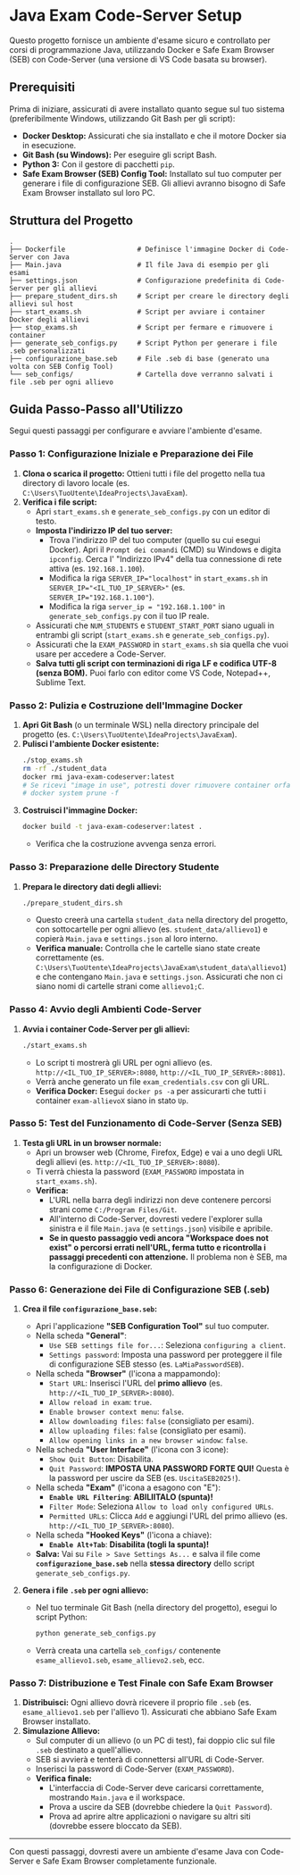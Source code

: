 # Java Exam Code-Server Setup

Questo progetto fornisce un ambiente d'esame sicuro e controllato per corsi di programmazione Java, utilizzando Docker e Safe Exam Browser (SEB) con Code-Server (una versione di VS Code basata su browser).

## Prerequisiti

Prima di iniziare, assicurati di avere installato quanto segue sul tuo sistema (preferibilmente Windows, utilizzando Git Bash per gli script):

* **Docker Desktop:** Assicurati che sia installato e che il motore Docker sia in esecuzione.
* **Git Bash (su Windows):** Per eseguire gli script Bash.
* **Python 3:** Con il gestore di pacchetti `pip`.
* **Safe Exam Browser (SEB) Config Tool:** Installato sul tuo computer per generare i file di configurazione SEB. Gli allievi avranno bisogno di Safe Exam Browser installato sul loro PC.

## Struttura del Progetto

```
.
├── Dockerfile                  # Definisce l'immagine Docker di Code-Server con Java
├── Main.java                   # Il file Java di esempio per gli esami
├── settings.json               # Configurazione predefinita di Code-Server per gli allievi
├── prepare_student_dirs.sh     # Script per creare le directory degli allievi sul host
├── start_exams.sh              # Script per avviare i container Docker degli allievi
├── stop_exams.sh               # Script per fermare e rimuovere i container
├── generate_seb_configs.py     # Script Python per generare i file .seb personalizzati
├── configurazione_base.seb     # File .seb di base (generato una volta con SEB Config Tool)
└── seb_configs/                # Cartella dove verranno salvati i file .seb per ogni allievo
```

## Guida Passo-Passo all'Utilizzo

Segui questi passaggi per configurare e avviare l'ambiente d'esame.

### Passo 1: Configurazione Iniziale e Preparazione dei File

1.  **Clona o scarica il progetto:** Ottieni tutti i file del progetto nella tua directory di lavoro locale (es. `C:\Users\TuoUtente\IdeaProjects\JavaExam`).
2.  **Verifica i file script:**
    * Apri `start_exams.sh` e `generate_seb_configs.py` con un editor di testo.
    * **Imposta l'indirizzo IP del tuo server:**
        * Trova l'indirizzo IP del tuo computer (quello su cui esegui Docker). Apri il `Prompt dei comandi` (CMD) su Windows e digita `ipconfig`. Cerca l' "Indirizzo IPv4" della tua connessione di rete attiva (es. `192.168.1.100`).
        * Modifica la riga `SERVER_IP="localhost"` in `start_exams.sh` in `SERVER_IP="<IL_TUO_IP_SERVER>"` (es. `SERVER_IP="192.168.1.100"`).
        * Modifica la riga `server_ip = "192.168.1.100"` in `generate_seb_configs.py` con il tuo IP reale.
    * Assicurati che `NUM_STUDENTS` e `STUDENT_START_PORT` siano uguali in entrambi gli script (`start_exams.sh` e `generate_seb_configs.py`).
    * Assicurati che la `EXAM_PASSWORD` in `start_exams.sh` sia quella che vuoi usare per accedere a Code-Server.
    * **Salva tutti gli script con terminazioni di riga LF e codifica UTF-8 (senza BOM).** Puoi farlo con editor come VS Code, Notepad++, Sublime Text.

### Passo 2: Pulizia e Costruzione dell'Immagine Docker

1.  **Apri Git Bash** (o un terminale WSL) nella directory principale del progetto (es. `C:\Users\TuoUtente\IdeaProjects\JavaExam`).
2.  **Pulisci l'ambiente Docker esistente:**
    ```bash
    ./stop_exams.sh
    rm -rf ./student_data
    docker rmi java-exam-codeserver:latest
    # Se ricevi "image in use", potresti dover rimuovere container orfani con:
    # docker system prune -f
    ```
3.  **Costruisci l'immagine Docker:**
    ```bash
    docker build -t java-exam-codeserver:latest .
    ```
    * Verifica che la costruzione avvenga senza errori.

### Passo 3: Preparazione delle Directory Studente

1.  **Prepara le directory dati degli allievi:**
    ```bash
    ./prepare_student_dirs.sh
    ```
    * Questo creerà una cartella `student_data` nella directory del progetto, con sottocartelle per ogni allievo (es. `student_data/allievo1`) e copierà `Main.java` e `settings.json` al loro interno.
    * **Verifica manuale:** Controlla che le cartelle siano state create correttamente (es. `C:\Users\TuoUtente\IdeaProjects\JavaExam\student_data\allievo1`) e che contengano `Main.java` e `settings.json`. Assicurati che non ci siano nomi di cartelle strani come `allievo1;C`.

### Passo 4: Avvio degli Ambienti Code-Server

1.  **Avvia i container Code-Server per gli allievi:**
    ```bash
    ./start_exams.sh
    ```
    * Lo script ti mostrerà gli URL per ogni allievo (es. `http://<IL_TUO_IP_SERVER>:8080`, `http://<IL_TUO_IP_SERVER>:8081`).
    * Verrà anche generato un file `exam_credentials.csv` con gli URL.
    * **Verifica Docker:** Esegui `docker ps -a` per assicurarti che tutti i container `exam-allievoX` siano in stato `Up`.

### Passo 5: Test del Funzionamento di Code-Server (Senza SEB)

1.  **Testa gli URL in un browser normale:**
    * Apri un browser web (Chrome, Firefox, Edge) e vai a uno degli URL degli allievi (es. `http://<IL_TUO_IP_SERVER>:8080`).
    * Ti verrà chiesta la password (`EXAM_PASSWORD` impostata in `start_exams.sh`).
    * **Verifica:**
        * L'URL nella barra degli indirizzi non deve contenere percorsi strani come `C:/Program Files/Git`.
        * All'interno di Code-Server, dovresti vedere l'explorer sulla sinistra e il file `Main.java` (e `settings.json`) visibile e apribile.
        * **Se in questo passaggio vedi ancora "Workspace does not exist" o percorsi errati nell'URL, ferma tutto e ricontrolla i passaggi precedenti con attenzione.** Il problema non è SEB, ma la configurazione di Docker.

### Passo 6: Generazione dei File di Configurazione SEB (.seb)

1.  **Crea il file `configurazione_base.seb`:**
    * Apri l'applicazione **"SEB Configuration Tool"** sul tuo computer.
    * Nella scheda **"General"**:
        * `Use SEB settings file for...`: Seleziona `configuring a client`.
        * `Settings password`: Imposta una password per proteggere il file di configurazione SEB stesso (es. `LaMiaPasswordSEB`).
    * Nella scheda **"Browser"** (l'icona a mappamondo):
        * `Start URL`: Inserisci l'URL del **primo allievo** (es. `http://<IL_TUO_IP_SERVER>:8080`).
        * `Allow reload in exam`: `true`.
        * `Enable browser context menu`: `false`.
        * `Allow downloading files`: `false` (consigliato per esami).
        * `Allow uploading files`: `false` (consigliato per esami).
        * `Allow opening links in a new browser window`: `false`.
    * Nella scheda **"User Interface"** (l'icona con 3 icone):
        * `Show Quit Button`: Disabilita.
        * `Quit Password`: **IMPOSTA UNA PASSWORD FORTE QUI!** Questa è la password per uscire da SEB (es. `UscitaSEB2025!`).
    * Nella scheda **"Exam"** (l'icona a esagono con "E"):
        * **`Enable URL Filtering`**: **ABILIITALO (spunta)!**
        * `Filter Mode`: Seleziona `Allow to load only configured URLs`.
        * `Permitted URLs`: Clicca `Add` e aggiungi l'URL del primo allievo (es. `http://<IL_TUO_IP_SERVER>:8080`).
    * Nella scheda **"Hooked Keys"** (l'icona a chiave):
        * **`Enable Alt+Tab`**: **Disabilita (togli la spunta)!**
    * **Salva:** Vai su `File > Save Settings As...` e salva il file come **`configurazione_base.seb`** nella **stessa directory** dello script `generate_seb_configs.py`.

2.  **Genera i file `.seb` per ogni allievo:**
    * Nel tuo terminale Git Bash (nella directory del progetto), esegui lo script Python:
        ```bash
        python generate_seb_configs.py
        ```
    * Verrà creata una cartella `seb_configs/` contenente `esame_allievo1.seb`, `esame_allievo2.seb`, ecc.

### Passo 7: Distribuzione e Test Finale con Safe Exam Browser

1.  **Distribuisci:** Ogni allievo dovrà ricevere il proprio file `.seb` (es. `esame_allievo1.seb` per l'allievo 1). Assicurati che abbiano Safe Exam Browser installato.
2.  **Simulazione Allievo:**
    * Sul computer di un allievo (o un PC di test), fai doppio clic sul file `.seb` destinato a quell'allievo.
    * SEB si avvierà e tenterà di connettersi all'URL di Code-Server.
    * Inserisci la password di Code-Server (`EXAM_PASSWORD`).
    * **Verifica finale:**
        * L'interfaccia di Code-Server deve caricarsi correttamente, mostrando `Main.java` e il workspace.
        * Prova a uscire da SEB (dovrebbe chiedere la `Quit Password`).
        * Prova ad aprire altre applicazioni o navigare su altri siti (dovrebbe essere bloccato da SEB).

---

Con questi passaggi, dovresti avere un ambiente d'esame Java con Code-Server e Safe Exam Browser completamente funzionale.